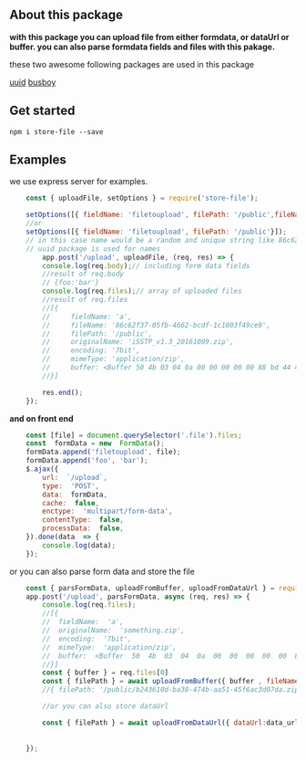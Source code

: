 ## About this package	

**with this package you can upload file from either formdata, or dataUrl or buffer.
you can also parse formdata fields and files with this pakage.**

these two awesome following packages are used in this package

[uuid](https://www.npmjs.com/package/uuid)
[busboy](https://www.npmjs.com/package/busboy)

## Get started

	npm i store-file --save

## Examples

we use express server for examples.
```javascript
    const { uploadFile, setOptions } = require('store-file');

	setOptions([{ fieldName: 'filetoupload', filePath: '/public',fileName: 'name'}]);
	//or
	setOptions([{ fieldName: 'filetoupload', filePath: '/public'}]);
	// in this case name would be a random and unique string like 86c62f37-05fb-4662-bcdf-1c1603f49ce9
	// uuid package is used for names
        app.post('/upload', uploadFile, (req, res) => {
		console.log(req.body);// including form data fields
		//result of req.body
		// {foo:'bar'}		
		console.log(req.files);// array of uploaded files
		//result of req.files
		//[{
		//     fieldName: 'a',
		//     fileName: '86c62f37-05fb-4662-bcdf-1c1603f49ce9',
		//     filePath: '/public',
		//     originalName: 'iSSTP_v1.3_20161009.zip',
		//     encoding: '7bit',
		//     mimeType: 'application/zip',
		//     buffer: <Buffer 50 4b 03 04 0a 00 00 00 00 00 88 bd 44 49 00 00 00 00 00 00 00 00 00 00 00 00 0a 00 10 00 69 53 73 74 70 2e 61 70 70 2f 55 58 0c 00 13 c4 f9 57 3f c0 ... 4417684 more bytes>
		//}]

		res.end();
	});
```
**and on front end** 

```javascript
	const [file] = document.querySelector('.file').files;
	const  formData = new  FormData();
	formData.append('filetoupload', file);
	formData.append('foo', 'bar');
	$.ajax({
		url:  `/upload`,
		type:  'POST',
		data:  formData,
		cache:  false,
		enctype:  'multipart/form-data',
		contentType:  false,
		processData:  false,
	}).done(data  => {
		console.log(data);
	});
```

or you can also parse form data and store the file 

```javascript
	const { parsFormData, uploadFromBuffer, uploadFromDataUrl } = require('store-file');
	app.post('/upload', parsFormData, async (req, res) => {
		console.log(req.files);
		//[{
		//	fieldName:  'a',
		//	originalName:  'something.zip',
		//	encoding:  '7bit',
		//	mimeType:  'application/zip',
		//	buffer:  <Buffer  50  4b  03  04  0a  00  00  00  00  00  88  bd  44  49  00  00  00  00  00  00  00  00  00  00  00  00  0a  00  10  00  69  53  73  74  70  2e  61  70  70  2f  55  58  0c  00  13  c4  f9  57  3f  c0  ...  4417684  more  bytes>
		//}]
		const { buffer } = req.files[0]
		const { filePath } = await uploadFromBuffer({ buffer , fileName: 'name', filePath: '/public' });
		//{ filePath: '/public/b243610d-ba38-474b-aa51-45f6ac3d07da.zip' }

		//or you can also store dataUrl

		const { filePath } = await uploadFromDataUrl({ dataUrl:data_url , fileName: 'name', filePath: '/public' });
		
	
	});
```
